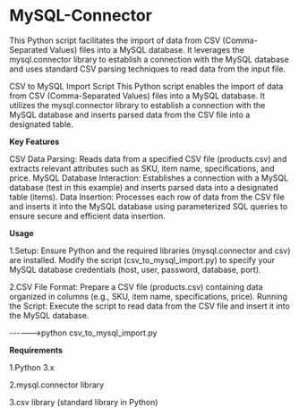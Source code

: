 # MySQL-Connector
This Python script facilitates the import of data from CSV (Comma-Separated Values) files into a MySQL database. It leverages the mysql.connector library to establish a connection with the MySQL database and uses standard CSV parsing techniques to read data from the input file.

CSV to MySQL Import Script
This Python script enables the import of data from CSV (Comma-Separated Values) files into a MySQL database. It utilizes the mysql.connector library to establish a connection with the MySQL database and inserts parsed data from the CSV file into a designated table.

**Key Features**

CSV Data Parsing: Reads data from a specified CSV file (products.csv) and extracts relevant attributes such as SKU, item name, specifications, and price.
MySQL Database Interaction: Establishes a connection with a MySQL database (test in this example) and inserts parsed data into a designated table (items).
Data Insertion: Processes each row of data from the CSV file and inserts it into the MySQL database using parameterized SQL queries to ensure secure and efficient data insertion.

****Usage****

1.Setup:
Ensure Python and the required libraries (mysql.connector and csv) are installed.
Modify the script (csv_to_mysql_import.py) to specify your MySQL database credentials (host, user, password, database, port).

2.CSV File Format:
Prepare a CSV file (products.csv) containing data organized in columns (e.g., SKU, item name, specifications, price).
Running the Script:
Execute the script to read data from the CSV file and insert it into the MySQL database.

------>python csv_to_mysql_import.py


****Requirements****

1.Python 3.x

2.mysql.connector library

3.csv library (standard library in Python)
